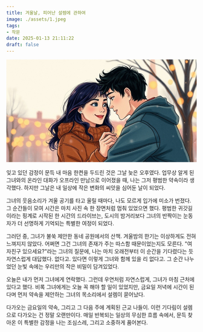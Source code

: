 ```yaml
---
title: 겨울날, 피어난 설렘에 관하여
image: ./assets/1.jpeg
tags:
- 작문
date: 2025-01-13 21:11:22
draft: false
---
```


![hero](./assets/1.jpeg)

잊고 있던 감정이 문득 내 마음 한켠을 두드린 것은 그날 늦은 오후였다. 업무상 알게 된 그녀와의 온라인 대화가 오프라인 만남으로 이어졌을 때, 나는 그저 평범한 약속이라 생각했다. 하지만 그날은 내 일상에 작은 변화의 씨앗을 심어둔 날이 되었다.

그녀의 웃음소리가 겨울 공기를 타고 울릴 때마다, 나도 모르게 입가에 미소가 번졌다. 그 순간들이 모여 시간은 마치 사진 속 한 장면처럼 멈춰 있었으면 했다. 평범한 귀갓길이라는 핑계로 시작된 한 시간의 드라이브는, 도시의 밤거리보다 그녀의 반짝이는 눈동자가 더 선명하게 기억되는 특별한 여정이 되었다.

그러던 중, 그녀가 불쑥 제안한 동네 공원에서의 산책. 겨울밤의 한기는 이상하게도 전혀 느껴지지 않았다. 어쩌면 그건 그녀의 존재가 주는 따스함 때문이었는지도 모른다. "여자친구 있으세요?"라는 그녀의 질문에, 나는 마치 오래전부터 이 순간을 기다렸다는 듯 자연스럽게 대답했다. 없다고. 있다면 이렇게 그녀와 함께 있을 리 없다고. 그 순간 나누었던 눈빛 속에는 우리만의 작은 비밀이 담겨있었다.

오늘은 내가 먼저 그녀에게 연락했다. 그런데 우연처럼 자연스럽게, 그녀가 마침 근처에 있다고 했다. 비록 그녀에게는 오늘 꼭 해야 할 일이 있었지만, 금요일 저녁에 시간이 된다며 먼저 약속을 제안하는 그녀의 목소리에서 설렘이 묻어났다.

다가오는 금요일의 약속, 그리고 그 다음 주에 계획된 근교 나들이. 이런 기다림이 설렘으로 다가오는 건 정말 오랜만이다. 매일 반복되는 일상의 무심한 흐름 속에서, 문득 찾아온 이 특별한 감정을 나는 조심스레, 그리고 소중하게 품어본다.